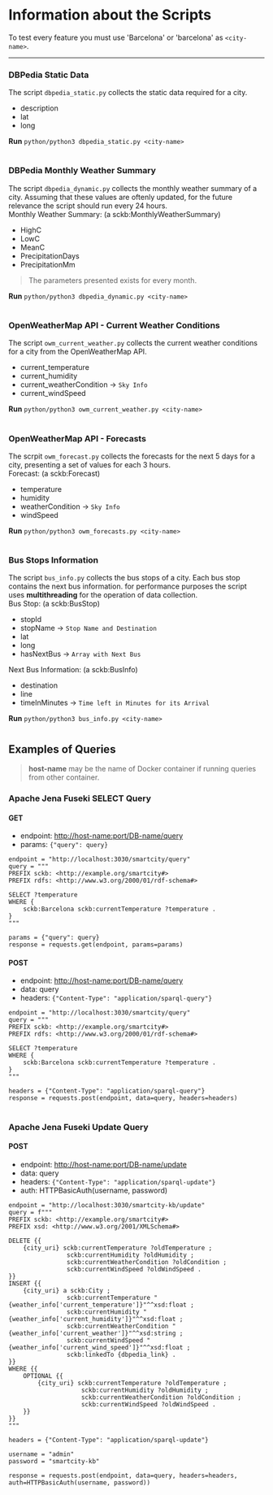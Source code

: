 # Information about the Scripts

To test every feature you must use 'Barcelona' or 'barcelona' as `<city-name>`.

---

### DBPedia Static Data
The script `dbpedia_static.py` collects the static data required for a city.
- description
- lat
- long

**Run** `python/python3 dbpedia_static.py <city-name>`

#
### DBPedia Monthly Weather Summary
The script `dbpedia_dynamic.py` collects the monthly weather summary of a city. Assuming that these values are oftenly updated, for the future relevance the script should run every 24 hours.<br>
Monthly Weather Summary: (a sckb:MonthlyWeatherSummary)
- HighC 
- LowC
- MeanC
- PrecipitationDays
- PrecipitationMm

> The parameters presented exists for every month.

**Run** `python/python3 dbpedia_dynamic.py <city-name>`

#
### OpenWeatherMap API - Current Weather Conditions
The script `owm_current_weather.py` collects the current weather conditions for a city from the OpenWeatherMap API.
- current_temperature
- current_humidity
- current_weatherCondition -> `Sky Info`
- current_windSpeed

**Run** `python/python3 owm_current_weather.py <city-name>`

#
### OpenWeatherMap API - Forecasts
The scrpit `owm_forecast.py` collects the forecasts for the next 5 days for a city, presenting a set of values for each 3 hours.<br>
Forecast: (a sckb:Forecast)
- temperature
- humidity
- weatherCondition -> `Sky Info`
- windSpeed

**Run** `python/python3 owm_forecasts.py <city-name>`

#
### Bus Stops Information
The script `bus_info.py` collects the bus stops of a city. Each bus stop contains the next bus information. for performance purposes the script uses **multithreading** for the operation of data collection.<br>
Bus Stop: (a sckb:BusStop)
- stopId
- stopName -> `Stop Name and Destination`
- lat
- long
- hasNextBus -> `Array with Next Bus`

Next Bus Information: (a sckb:BusInfo)
- destination
- line
- timeInMinutes -> `Time left in Minutes for its Arrival`

**Run** `python/python3 bus_info.py <city-name>`

#
## Examples of Queries
> **host-name** may be the name of Docker container if running queries from other container.

### Apache Jena Fuseki SELECT Query

#### GET
- endpoint: <http://host-name:port/DB-name/query>
- params: `{"query": query}`

```
endpoint = "http://localhost:3030/smartcity/query"
query = """
PREFIX sckb: <http://example.org/smartcity#>
PREFIX rdfs: <http://www.w3.org/2000/01/rdf-schema#>

SELECT ?temperature
WHERE {
    sckb:Barcelona sckb:currentTemperature ?temperature .
}
"""

params = {"query": query}
response = requests.get(endpoint, params=params)
```

#### POST
- endpoint: <http://host-name:port/DB-name/query>
- data: query
- headers: `{"Content-Type": "application/sparql-query"}`

```
endpoint = "http://localhost:3030/smartcity/query"
query = """
PREFIX sckb: <http://example.org/smartcity#>
PREFIX rdfs: <http://www.w3.org/2000/01/rdf-schema#>

SELECT ?temperature
WHERE {
    sckb:Barcelona sckb:currentTemperature ?temperature .
}
"""

headers = {"Content-Type": "application/sparql-query"}
response = requests.post(endpoint, data=query, headers=headers)
```

#
### Apache Jena Fuseki Update Query

#### POST
- endpoint: <http://host-name:port/DB-name/update>
- data: query
- headers: `{"Content-Type": "application/sparql-update"}`
- auth: HTTPBasicAuth(username, password)

```
endpoint = "http://localhost:3030/smartcity-kb/update"
query = f"""
PREFIX sckb: <http://example.org/smartcity#>
PREFIX xsd: <http://www.w3.org/2001/XMLSchema#>

DELETE {{
    {city_uri} sckb:currentTemperature ?oldTemperature ;
                sckb:currentHumidity ?oldHumidity ;
                sckb:currentWeatherCondition ?oldCondition ;
                sckb:currentWindSpeed ?oldWindSpeed .
}}
INSERT {{
    {city_uri} a sckb:City ;
                sckb:currentTemperature "{weather_info['current_temperature']}"^^xsd:float ;
                sckb:currentHumidity "{weather_info['current_humidity']}"^^xsd:float ;
                sckb:currentWeatherCondition "{weather_info['current_weather']}"^^xsd:string ;
                sckb:currentWindSpeed "{weather_info['current_wind_speed']}"^^xsd:float ;
                sckb:linkedTo {dbpedia_link} .
}}
WHERE {{
    OPTIONAL {{
        {city_uri} sckb:currentTemperature ?oldTemperature ;
                    sckb:currentHumidity ?oldHumidity ;
                    sckb:currentWeatherCondition ?oldCondition ;
                    sckb:currentWindSpeed ?oldWindSpeed .
    }}
}}
"""

headers = {"Content-Type": "application/sparql-update"}
        
username = "admin"
password = "smartcity-kb"

response = requests.post(endpoint, data=query, headers=headers, auth=HTTPBasicAuth(username, password))
```